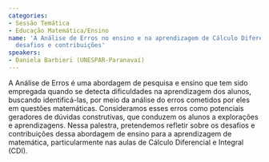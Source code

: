 ```yaml
---
categories:
- Sessão Temática
- Educação Matemática/Ensino
name: 'A Análise de Erros no ensino e na aprendizagem de Cálculo Diferencial e Integral:
  desafios e contribuições'
speakers:
- Daniela Barbieri (UNESPAR-Paranavaí)
---
```


A Análise de Erros é uma abordagem de pesquisa e ensino que tem sido empregada quando se detecta dificuldades na aprendizagem dos alunos, buscando identificá-las, por meio da análise do erros cometidos por eles em questões matemáticas. Consideramos esses erros como potenciais geradores de dúvidas construtivas, que conduzem os alunos a explorações e aprendizagens. Nessa palestra, pretendemos refletir sobre os desafios e contribuições dessa abordagem de ensino para a aprendizagem de matemática, particularmente nas aulas de Cálculo Diferencial e Integral (CDI). 
